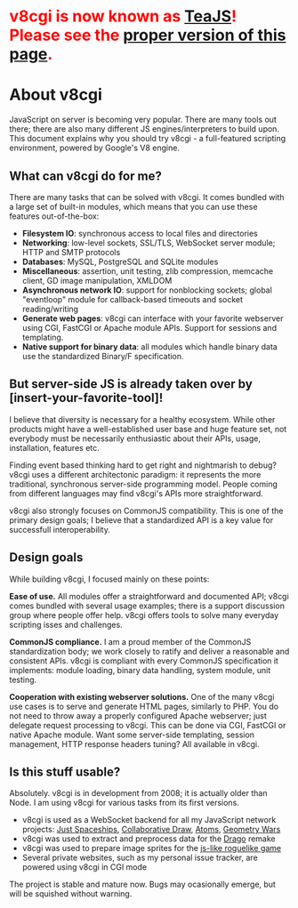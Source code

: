 # <font color='red'><b>v8cgi is now known as <a href='http://code.google.com/p/teajs/'>TeaJS</a>! Please see the <a href='http://code.google.com/p/teajs/wiki/About'>proper version of this page</a>.</b></font> #
# About v8cgi #

JavaScript on server is becoming very popular. There are many tools out there; there are also many different JS engines/interpreters to build upon. This document explains why you should try v8cgi - a full-featured scripting environment, powered by Google's V8 engine.

## What can v8cgi do for me? ##

There are many tasks that can be solved with v8cgi. It comes bundled with a large set of built-in modules, which means that you can use these features out-of-the-box:

  * **Filesystem IO**: synchronous access to local files and directories
  * **Networking**: low-level sockets, SSL/TLS, WebSocket server module; HTTP and SMTP protocols
  * **Databases**: MySQL, PostgreSQL and SQLite modules
  * **Miscellaneous**: assertion, unit testing, zlib compression, memcache client, GD image manipulation, XMLDOM
  * **Asynchronous network IO**: support for nonblocking sockets; global "eventloop" module for callback-based timeouts and socket reading/writing
  * **Generate web pages**: v8cgi can interface with your favorite webserver using CGI, FastCGI or Apache module APIs. Support for sessions and templating.
  * **Native support for binary data**: all modules which handle binary data use the standardized Binary/F specification.

## But server-side JS is already taken over by [insert-your-favorite-tool]! ##

I believe that diversity is necessary for a healthy ecosystem. While other products might have a well-established user base and huge feature set, not everybody must be necessarily enthusiastic about their APIs, usage, installation, features etc.

Finding event based thinking hard to get right and nightmarish to debug? v8cgi uses a different architectonic paradigm: it represents the more traditional, synchronous server-side programming model. People coming from different languages may find v8cgi's APIs more straightforward.

v8cgi also strongly focuses on CommonJS compatibility. This is one of the primary design goals; I believe that a standardized API is a key value for successfull interoperability.

## Design goals ##

While building v8cgi, I focused mainly on these points:

**Ease of use.** All modules offer a straightforward and documented API; v8cgi comes bundled with several usage examples; there is a support discussion group where people offer help. v8cgi offers tools to solve many everyday scripting isses and challenges.

**CommonJS compliance.** I am a proud member of the CommonJS standardization body; we work closely to ratify and deliver a reasonable and consistent APIs. v8cgi is compliant with every CommonJS specification it implements: module loading, binary data handling, system module, unit testing.

**Cooperation with existing webserver solutions.** One of the many v8cgi use cases is to serve and generate HTML pages, similarly to PHP. You do not need to throw away a properly configured Apache webserver; just delegate request processing to v8cgi. This can be done via CGI, FastCGI or native Apache module. Want some server-side templating, session management, HTTP response headers tuning? All available in v8cgi.

## Is this stuff usable? ##

Absolutely. v8cgi is in development from 2008; it is actually older than Node. I am using v8cgi for various tasks from its first versions.

  * v8cgi is used as a WebSocket backend for all my JavaScript network projects: [Just Spaceships](https://developer.mozilla.org/en-US/demosdetail/just-spaceships), [Collaborative Draw](https://developer.mozilla.org/en-US/demosdetail/collaborative-draw), [Atoms](https://developer.mozilla.org/en-US/demosdetail/atoms), [Geometry Wars](https://developer.mozilla.org/en-US/demosdetail/geometry-wars)
  * v8cgi was used to extract and preprocess data for the [Drago](http://ondras.zarovi.cz/games/drago/) remake
  * v8cgi was used to prepare image sprites for the [js-like roguelike game](http://ondras.zarovi.cz/games/js-like/)
  * Several private websites, such as my personal issue tracker, are powered using v8cgi in CGI mode

The project is stable and mature now. Bugs may ocasionally emerge, but will be squished without warning.